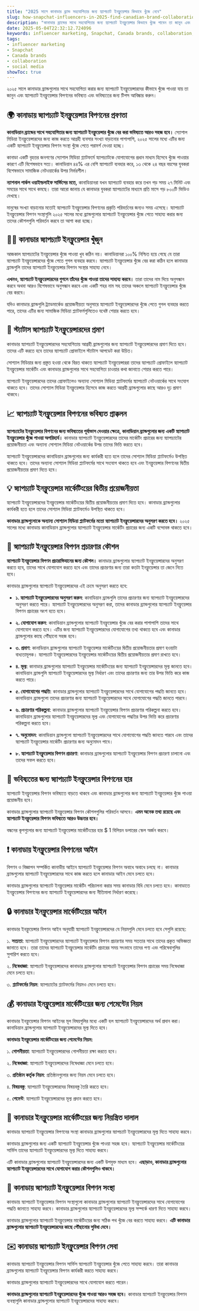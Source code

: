 ```yaml
---
title: "2025 সালে কানাডার ব্র্যান্ড সহযোগিতার জন্য স্ন্যাপচ্যাট ইনফ্লুয়েন্সার কিভাবে খুঁজে নেবে"
slug: how-snapchat-influencers-in-2025-find-canadian-brand-collaborations-2025-05-04
description: "কানাডার ব্র্যান্ডের সাথে সহযোগিতার জন্য স্ন্যাপচ্যাট ইনফ্লুয়েন্সার কিভাবে খুঁজে পাবেন তা জানুন এবং স্ন্যাপচ্যাটের ইনফ্লুয়েন্সার বিপণনের 2025 সালের ভবিষ্যদ্বাণী এবং ভবিষ্যতের টিপস আবিষ্কার করুন।"
date: 2025-05-04T22:32:12.724096
keywords: influencer marketing, Snapchat, Canada brands, collaboration, social media
tags:
- influencer marketing
- Snapchat
- Canada brands
- collaboration
- social media
showToc: true
---
```


২০২৫ সালে কানাডার ব্র্যান্ডগুলোর সাথে সহযোগিতা করার জন্য স্ন্যাপচ্যাট ইনফ্লুয়েন্সারদের কীভাবে খুঁজে পাওয়া যায় তা জানুন এবং স্ন্যাপচ্যাট ইনফ্লুয়েন্সার বিপণনের ভবিষ্যত এবং ভবিষ্যতের জন্য টিপস আবিষ্কার করুন।

## 🌍 কানাডায় স্ন্যাপচ্যাট ইনফ্লুয়েন্সার বিপণনের প্রবণতা

**কানাডিয়ান ব্র্যান্ডের সাথে সহযোগিতার জন্য স্ন্যাপচ্যাট ইনফ্লুয়েন্সার খুঁজে বের করা ভবিষ্যতে আরও সহজ হবে।** স্যোশাল মিডিয়া ইনফ্লুয়েন্সারদের জন্য কাজ করতে আগ্রহী ব্যবসার সংখ্যা বাড়ানোর পাশাপাশি, ২০২৫ সালের মধ্যে এটির জন্য একটি স্ন্যাপচ্যাট ইনফ্লুয়েন্সার বিপণন সংস্থা খুঁজে পেতে পরামর্শ দেওয়া হচ্ছে।

কানাডা একটি বৃহত্তর জনগণের স্যোশাল মিডিয়া প্ল্যাটফর্মে স্ন্যাপচ্যাটকে যোগাযোগের প্রধান মাধ্যম হিসেবে খুঁজে পাওয়ার কারণে এটি বিশেষভাবে সত্য। কানাডিয়ান ৪৪% এর বেশি স্ন্যাপচ্যাট ব্যবহার করে, ১৩ থেকে ২৪ বছর বয়সের যুবকরা বিশেষভাবে সামাজিক নেটওয়ার্কের উপর নির্ভরশীল।

**ন্যাশনাল পার্কস ওয়াইল্ডলাইফ সার্ভিসের মতে,** কানাডিয়ানরা যখন স্ন্যাপচ্যাট ব্যবহার করে তখন গড় সময় ২৭ মিনিট এবং সময়ের সাথে সাথে কমছে। তারা আরো জানায় যে কানাডার যুবকরা স্ন্যাপচ্যাটের মাধ্যমে প্রতি মাসে গড় ৮০০টি ভিডিও দেখছে।

মানুষের সংখ্যা বাড়ানোর মতোই স্ন্যাপচ্যাট ইনফ্লুয়েন্সার বিপণনের প্রকৃতি পরিবর্তনের জন্যও সময় এসেছে। স্ন্যাপচ্যাট ইনফ্লুয়েন্সার বিপণন সংস্থাগুলি ২০২৫ সালের মধ্যে ব্র্যান্ডগুলোর স্ন্যাপচ্যাট ইনফ্লুয়েন্সার খুঁজে পেতে সাহায্য করার জন্য তাদের কৌশলগুলি পরিবর্তন করবে তা আশা করা হচ্ছে।

## 🕵️‍♂️ কানাডার স্ন্যাপচ্যাট ইনফ্লুয়েন্সার খুঁজুন

আজকাল স্ন্যাপচ্যাটের ইনফ্লুয়েন্সার খুঁজে পাওয়া খুব কঠিন নয়। কানাডিয়ানরা ১০০% নিশ্চিত হয়ে গেছে যে তারা স্ন্যাপচ্যাট ইনফ্লুয়েন্সারদের খুঁজে পেতে গুগল ব্যবহার করবে। স্ন্যাপচ্যাট ইনফ্লুয়েন্সার খুঁজে বের করা কঠিন হলে কানাডার ব্র্যান্ডগুলি তাদের স্ন্যাপচ্যাট ইনফ্লুয়েন্সার বিপণন সংস্থার সাহায্য নেবে।

**এখনও, স্ন্যাপচ্যাট ইনফ্লুয়েন্সারদের গুগলে তাঁদের খুঁজে পাওয়া তাদের সাহায্য করবে।** তারা তাদের নাম দিয়ে অনুসন্ধান করবে অথবা আরও বিশেষভাবে অনুসন্ধান করবে এবং একটি শহর নাম সহ তাদের অঞ্চলে স্ন্যাপচ্যাট ইনফ্লুয়েন্সার খুঁজে বের করবে।

যদিও কানাডার ব্র্যান্ডগুলি ট্র্যাডমার্কেড প্রয়োজনীয়তা অনুসারে স্ন্যাপচ্যাট ইনফ্লুয়েন্সারদের খুঁজে পেতে গুগল ব্যবহার করতে পারে, তাদের এটির জন্য সামাজিক মিডিয়া প্ল্যাটফর্মগুলিতেও যথেষ্ট শেয়ার করতে হবে।

## 📱 স্ট্যাটাস স্ন্যাপচ্যাট ইনফ্লুয়েন্সারদের প্রমাণ

কানাডার স্ন্যাপচ্যাট ইনফ্লুয়েন্সারদের সহযোগিতায় আগ্রহী ব্র্যান্ডগুলোর জন্য স্ন্যাপচ্যাট ইনফ্লুয়েন্সারদের প্রমাণ দিতে হবে। তাদের এটি করতে হবে তাদের স্ন্যাপচ্যাট প্রোফাইলে স্ট্যাটাস আপডেট করা উচিত।

সোশ্যাল মিডিয়ার জন্য প্রস্তুত হওয়া থেকে বিরত থাকতে স্ন্যাপচ্যাট ইনফ্লুয়েন্সাররা তাদের স্ন্যাপচ্যাট প্রোফাইলে স্ন্যাপচ্যাট ইনফ্লুয়েন্সার মার্কেটিং এবং কানাডার ব্র্যান্ডগুলোর সাথে সহযোগিতা চাওয়ার কথা জানাতে শেয়ার করতে পারে।

স্ন্যাপচ্যাট ইনফ্লুয়েন্সারদের তাদের প্রোফাইলেও অন্যান্য সোশ্যাল মিডিয়া প্ল্যাটফর্মের স্ন্যাপচ্যাট নেটওয়ার্কের সাথে সংযোগ থাকতে হবে। তাদের সোশ্যাল মিডিয়া ইনফ্লুয়েন্সার হিসেবে কাজ করতে আগ্রহী ব্র্যান্ডগুলোর কাছে আরও দৃঢ় প্রমাণ থাকবে।

## 📈 স্ন্যাপচ্যাট ইনফ্লুয়েন্সার বিপণনের ভবিষ্যত প্রাক্কলন

**স্ন্যাপচ্যাটের ইনফ্লুয়েন্সার বিপণনের জন্য ভবিষ্যতের পূর্বাভাস দেওয়ার ক্ষেত্রে, কানাডিয়ান ব্র্যান্ডগুলোর জন্য একটি স্ন্যাপচ্যাট ইনফ্লুয়েন্সার খুঁজে পাওয়া অপরিহার্য।** কানাডার স্ন্যাপচ্যাট ইনফ্লুয়েন্সারদের তাদের মার্কেটিং প্রচারের জন্য স্ন্যাপচ্যাটের প্রয়োজনীয়তা এবং অন্যান্য সোশ্যাল মিডিয়া নেটওয়ার্কের উপর তাদের ভিত্তি করতে হবে।

স্ন্যাপচ্যাট ইনফ্লুয়েন্সারদের কানাডিয়ান ব্র্যান্ডগুলোর জন্য কার্যকরী হতে হলে তাদের সোশ্যাল মিডিয়া প্ল্যাটফর্মেও উপস্থিত থাকতে হবে। তাদের অন্যান্য সোশ্যাল মিডিয়া প্ল্যাটফর্মের সাথে সংযোগ থাকতে হবে এবং ইনফ্লুয়েন্সার বিপণনের দ্বিতীয় প্রয়োজনীয়তার প্রমাণ দিতে হবে। 

## 💡 স্ন্যাপচ্যাট ইনফ্লুয়েন্সার মার্কেটিংয়ের দ্বিতীয় প্রয়োজনীয়তা

স্ন্যাপচ্যাট ইনফ্লুয়েন্সারদের ইনফ্লুয়েন্সার মার্কেটিংয়ের দ্বিতীয় প্রয়োজনীয়তার প্রমাণ দিতে হবে। কানাডার ব্র্যান্ডগুলোর কার্যকরী হতে হলে তাদের সোশ্যাল মিডিয়া প্ল্যাটফর্মেও উপস্থিত থাকতে হবে। 

**কানাডার ব্র্যান্ডগুলোকে অন্যান্য সোশ্যাল মিডিয়া প্ল্যাটফর্মের মতো স্ন্যাপচ্যাট ইনফ্লুয়েন্সারদের অনুসরণ করতে হবে।** ২০২৫ সালের মধ্যে কানাডায় কানাডিয়ান ব্র্যান্ডগুলোর স্ন্যাপচ্যাট ইনফ্লুয়েন্সার মার্কেটিং প্রচারের জন্য একটি বন্দোবস্ত থাকতে হবে।

## 🚀 স্ন্যাপচ্যাট ইনফ্লুয়েন্সার বিপণন প্রচারণার কৌশল

**স্ন্যাপচ্যাট ইনফ্লুয়েন্সার বিপণন প্রচারাভিযানের জন্য কৌশল।** কানাডার ব্র্যান্ডগুলোর স্ন্যাপচ্যাট ইনফ্লুয়েন্সারদের অনুসরণ করতে হবে, তাদের সাথে যোগাযোগ করতে হবে এবং তাদের প্রচারণার জন্য তারা কতটা ইনফ্লুয়েন্সার তা জেনে নিতে হবে। 

কানাডার ব্র্যান্ডগুলোর স্ন্যাপচ্যাট ইনফ্লুয়েন্সারদের এই ক্রমে অনুসরণ করতে হবে:

- **১. স্ন্যাপচ্যাট ইনফ্লুয়েন্সারদের অনুসরণ করুন**: কানাডিয়ান ব্র্যান্ডগুলি তাদের প্রচারণার জন্য স্ন্যাপচ্যাট ইনফ্লুয়েন্সারদের অনুসরণ করতে পারে। স্ন্যাপচ্যাট ইনফ্লুয়েন্সারদের অনুসরণ করা, তাদের কানাডার ব্র্যান্ডগুলোর স্ন্যাপচ্যাট ইনফ্লুয়েন্সার বিপণন প্রচারের অংশ হতে হবে।

- **২. যোগাযোগ করুন**: কানাডিয়ান ব্র্যান্ডগুলোর স্ন্যাপচ্যাট ইনফ্লুয়েন্সার খুঁজে বের করার পাশাপাশি তাদের সাথে যোগাযোগ করতে হবে। এটির জন্য স্ন্যাপচ্যাট ইনফ্লুয়েন্সারদের যোগাযোগের তথ্য থাকতে হবে এবং কানাডার ব্র্যান্ডগুলোর কাছে পৌঁছানো সহজ হবে।

- **৩. প্রমাণ**: কানাডিয়ান ব্র্যান্ডগুলোর স্ন্যাপচ্যাট ইনফ্লুয়েন্সার মার্কেটিংয়ের দ্বিতীয় প্রয়োজনীয়তার প্রমাণ হওয়াটা বাধ্যতামূলক। স্ন্যাপচ্যাট ইনফ্লুয়েন্সারদের ইনফ্লুয়েন্সার মার্কেটিংয়ের দ্বিতীয় প্রয়োজনীয়তার প্রমাণ রাখতে হবে।

- **৪. মূল্য**: কানাডার ব্র্যান্ডগুলোর স্ন্যাপচ্যাট ইনফ্লুয়েন্সার মার্কেটিংয়ের জন্য স্ন্যাপচ্যাট ইনফ্লুয়েন্সারদের মূল্য জানতে হবে। কানাডিয়ান ব্র্যান্ডগুলি স্ন্যাপচ্যাট ইনফ্লুয়েন্সারদের মূল্য নির্ধারণ এবং তাদের প্রচারণার জন্য তার উপর ভিত্তি করে কাজ করতে পারে।

- **৫. যোগাযোগের পদ্ধতি**: কানাডার ব্র্যান্ডগুলোর স্ন্যাপচ্যাট ইনফ্লুয়েন্সারদের সাথে যোগাযোগের পদ্ধতি জানতে হবে। কানাডিয়ান ব্র্যান্ডগুলো তাদের প্রচারণার জন্য স্ন্যাপচ্যাট ইনফ্লুয়েন্সারদের সাথে যোগাযোগের পদ্ধতি জানতে পারবে।

- **৬. প্রচারণার পরিকল্পনা**: কানাডার ব্র্যান্ডগুলোর স্ন্যাপচ্যাট ইনফ্লুয়েন্সার বিপণন প্রচারণার পরিকল্পনা করতে হবে। কানাডিয়ান ব্র্যান্ডগুলোর স্ন্যাপচ্যাট ইনফ্লুয়েন্সারদের মূল্য এবং যোগাযোগের পদ্ধতির উপর ভিত্তি করে প্রচারণার পরিকল্পনা করতে হবে।

- **৭. অনুমোদন**: কানাডিয়ান ব্র্যান্ডগুলো স্ন্যাপচ্যাট ইনফ্লুয়েন্সারদের সাথে যোগাযোগের পদ্ধতি জানতে পারবে এবং তাদের স্ন্যাপচ্যাট ইনফ্লুয়েন্সার মার্কেটিং প্রচারণার জন্য অনুমোদন পাবে।

- **৮. স্ন্যাপচ্যাট ইনফ্লুয়েন্সার বিপণন প্রচারণা**: কানাডার ব্র্যান্ডগুলোর স্ন্যাপচ্যাট ইনফ্লুয়েন্সার বিপণন প্রচারণা চালানো এবং তাদের সফল করতে হবে।

## 🔮 ভবিষ্যতের জন্য স্ন্যাপচ্যাট ইনফ্লুয়েন্সার বিপণনের হার

স্ন্যাপচ্যাট ইনফ্লুয়েন্সার বিপণন ভবিষ্যতে বাড়তে থাকবে এবং কানাডার ব্র্যান্ডগুলোর জন্য স্ন্যাপচ্যাট ইনফ্লুয়েন্সার খুঁজে পাওয়া প্রয়োজনীয় হবে।

কানাডার ব্র্যান্ডগুলোর স্ন্যাপচ্যাট ইনফ্লুয়েন্সার বিপণন কৌশলগুলির পরিবর্তন আসবে। **এমন অনেক তথ্য রয়েছে এবং স্ন্যাপচ্যাট ইনফ্লুয়েন্সার বিপণন ভবিষ্যতে আরও উচ্চতর হবে।**

বন্ধনের কূপগুলোর জন্য স্ন্যাপচ্যাট ইনফ্লুয়েন্সার মার্কেটিংয়ের হার $ 1 বিলিয়ন ডলারের স্কেল অর্জন করবে।

## ❗ কানাডায় ইনফ্লুয়েন্সার বিপণনের আইন

বিপণন ও বিজ্ঞাপন সম্পর্কিত কানাডীয় আইনে স্ন্যাপচ্যাট ইনফ্লুয়েন্সার বিপণন অবাধে অবাধে চলছে না। কানাডার ব্র্যান্ডগুলোর স্ন্যাপচ্যাট ইনফ্লুয়েন্সারদের সাথে কাজ করতে হলে কানাডার আইন মেনে চলতে হবে।

কানাডার ব্র্যান্ডগুলোর স্ন্যাপচ্যাট ইনফ্লুয়েন্সার মার্কেটিং পরিচালনা করার সময় কানাডার বিধি মেনে চলতে হবে। কানাডাতে ইনফ্লুয়েন্সার বিপণনের জন্য স্ন্যাপচ্যাট ইনফ্লুয়েন্সারদের জন্য নীতিমালা নির্ধারণ করেছে। 

## 🔒 কানাডার ইনফ্লুয়েন্সার মার্কেটিংয়ের আইন

কানাডার ইনফ্লুয়েন্সার বিপণন আইন অনুযায়ী স্ন্যাপচ্যাট ইনফ্লুয়েন্সারদের যে নিয়মগুলি মেনে চলতে হবে সেগুলি রয়েছে:

১. **সত্যতা**: স্ন্যাপচ্যাট ইনফ্লুয়েন্সারদের স্ন্যাপচ্যাট ইনফ্লুয়েন্সার বিপণন প্রচারণার সময় সততার সাথে তাদের প্রকৃত অভিজ্ঞতা জানাতে হবে। তারা তাদের স্ন্যাপচ্যাট ইনফ্লুয়েন্সার মার্কেটিং প্রচারের সময় সৎভাবে তাদের পণ্য এবং পরিষেবাগুলির সুপারিশ করতে হবে।

২. **নিষেধাজ্ঞা**: স্ন্যাপচ্যাট ইনফ্লুয়েন্সারদের কানাডার ব্র্যান্ডগুলোর স্ন্যাপচ্যাট ইনফ্লুয়েন্সার বিপণন প্রচারের সময় নিষেধাজ্ঞা মেনে চলতে হবে।

৩. **প্ল্যাটফর্মের নিয়ম**: স্ন্যাপচ্যাটের প্ল্যাটফর্মের নিয়মও মেনে চলতে হবে।

## 💰 কানাডার ইনফ্লুয়েন্সার মার্কেটিংয়ের জন্য পেমেন্টের নিয়ম

কানাডার ইনফ্লুয়েন্সার বিপণন আইনের মূল বিষয়গুলির মধ্যে একটি হল স্ন্যাপচ্যাট ইনফ্লুয়েন্সারদের অর্থ প্রদান করা। কানাডিয়ান ব্র্যান্ডগুলোর স্ন্যাপচ্যাট ইনফ্লুয়েন্সারদের মূল্য দিতে হবে।

**কানাডায় ইনফ্লুয়েন্সার মার্কেটিংয়ের জন্য পেমেন্টের নিয়ম:**

১. **গোপনীয়তা**: স্ন্যাপচ্যাট ইনফ্লুয়েন্সারদের গোপনীয়তা রক্ষা করতে হবে।

২. **নিষেধাজ্ঞা**: স্ন্যাপচ্যাট ইনফ্লুয়েন্সারদের নিষেধাজ্ঞা মেনে চলতে হবে।

৩. **প্রতিষ্ঠান কর্তৃক নিয়ম**: প্রতিষ্ঠানগুলোর জন্য নিয়ম মেনে চলতে হবে।

৪. **বিষয়বস্তু**: স্ন্যাপচ্যাট ইনফ্লুয়েন্সারদের বিষয়বস্তু তৈরি করতে হবে।

৫. **পেমেন্ট**: স্ন্যাপচ্যাট ইনফ্লুয়েন্সারদের মূল্য প্রদান করতে হবে।

## 🔑 কানাডার ইনফ্লুয়েন্সার মার্কেটিংয়ের জন্য নিয়ন্ত্রিত দালাল

কানাডার স্ন্যাপচ্যাট ইনফ্লুয়েন্সার বিপণনের সংস্থা কানাডার ব্র্যান্ডগুলোর স্ন্যাপচ্যাট ইনফ্লুয়েন্সারদের মূল্য দিতে সাহায্য করবে।

কানাডার ব্র্যান্ডগুলোর জন্য একটি স্ন্যাপচ্যাট ইনফ্লুয়েন্সার খুঁজে পাওয়া সহজ হবে। স্ন্যাপচ্যাট ইনফ্লুয়েন্সার মার্কেটিংয়ের সার্ভিস তাদের স্ন্যাপচ্যাট ইনফ্লুয়েন্সারদের মূল্য দিতে সাহায্য করবে।

এটি কানাডার ব্র্যান্ডগুলোর স্ন্যাপচ্যাট ইনফ্লুয়েন্সারদের জন্য একটি উপযুক্ত মাধ্যম হবে। **এছাড়াও, কানাডার ব্র্যান্ডগুলোর স্ন্যাপচ্যাট ইনফ্লুয়েন্সারদের সাথে যোগাযোগ করার কৌশলগুলিও থাকবে।**

## 💌 কানাডায় স্ন্যাপচ্যাট ইনফ্লুয়েন্সার বিপণন সংস্থা

কানাডায় স্ন্যাপচ্যাট ইনফ্লুয়েন্সার বিপণন সংস্থাগুলো কানাডার ব্র্যান্ডগুলোর স্ন্যাপচ্যাট ইনফ্লুয়েন্সারদের সাথে যোগাযোগের পদ্ধতি জানাতে সাহায্য করবে। কানাডার ব্র্যান্ডগুলোর স্ন্যাপচ্যাট ইনফ্লুয়েন্সারদের মূল্য সম্পর্কে ধারণা দিতে সাহায্য করবে।

কানাডার ব্র্যান্ডগুলোর স্ন্যাপচ্যাট ইনফ্লুয়েন্সার মার্কেটিংয়ের জন্য সঠিক পথ খুঁজে বের করতে সাহায্য করবে। **এটি কানাডার ব্র্যান্ডগুলোর স্ন্যাপচ্যাট ইনফ্লুয়েন্সারদের কাছে পৌঁছানোর সুবিধা দেবে।** 

## ✉️ কানাডায় স্ন্যাপচ্যাট ইনফ্লুয়েন্সার বিপণন সেবা

কানাডায় স্ন্যাপচ্যাট ইনফ্লুয়েন্সার বিপণন সার্ভিস স্ন্যাপচ্যাট ইনফ্লুয়েন্সার খুঁজে পেতে সাহায্য করবে। তারা কানাডার ব্র্যান্ডগুলোর স্ন্যাপচ্যাট ইনফ্লুয়েন্সার বিপণন কার্যকরী করতে সাহায্য করবে। 

কানাডার ব্র্যান্ডগুলোর স্ন্যাপচ্যাট ইনফ্লুয়েন্সারদের সাথে যোগাযোগ করতে পারেন।

**কানাডার ব্র্যান্ডগুলোর স্ন্যাপচ্যাট ইনফ্লুয়েন্সারদের খুঁজে পাওয়া আরও সহজ হবে।** কানাডার স্ন্যাপচ্যাট ইনফ্লুয়েন্সার বিপণন ব্যবস্থাগুলি কানাডার ব্র্যান্ডগুলোর স্ন্যাপচ্যাট ইনফ্লুয়েন্সারদের সাহায্য করবে।